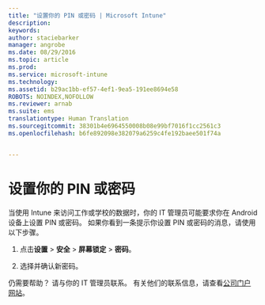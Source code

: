 ```yaml
---
title: "设置你的 PIN 或密码 | Microsoft Intune"
description: 
keywords: 
author: staciebarker
manager: angrobe
ms.date: 08/29/2016
ms.topic: article
ms.prod: 
ms.service: microsoft-intune
ms.technology: 
ms.assetid: b29ac1bb-ef57-4ef1-9ea5-191ee8694e58
ROBOTS: NOINDEX,NOFOLLOW
ms.reviewer: arnab
ms.suite: ems
translationtype: Human Translation
ms.sourcegitcommit: 38301b4e6964550008b08e99bf7016f1cc2561c3
ms.openlocfilehash: b6fe892098e382079a6259c4fe192baee501f74a


---
```


# 设置你的 PIN 或密码

当使用 Intune 来访问工作或学校的数据时，你的 IT 管理员可能要求你在 Android 设备上设置 PIN 或密码。 如果你看到一条提示你设置 PIN 或密码的消息，请使用以下步骤。

1.  点击**设置** &gt; **安全** &gt; **屏幕锁定** &gt; **密码**。

2.  选择并确认新密码。


仍需要帮助？ 请与你的 IT 管理员联系。 有关他们的联系信息，请查看[公司门户网站](http://portal.manage.microsoft.com)。




<!--HONumber=Aug16_HO5-->


